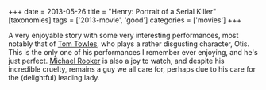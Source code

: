 +++
date = 2013-05-26
title = "Henry: Portrait of a Serial Killer"
[taxonomies]
tags = ['2013-movie', 'good']
categories = ['movies']
+++

A very enjoyable story with some very interesting performances, most
notably that of [Tom Towles], who plays a rather disgusting character,
Otis. This is the only one of his performances I remember ever enjoying,
and he's just perfect. [Michael Rooker] is also a joy to watch, and
despite his incredible cruelty, remains a guy we all care for, perhaps
due to his care for the (delightful) leading lady.

  [Tom Towles]: http://en.wikipedia.org/wiki/Tom_Towles
  [Michael Rooker]: http://en.wikipedia.org/wiki/Michael_Rooker
